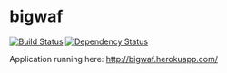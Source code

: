 bigwaf
======

[![Build Status](https://travis-ci.org/arukoh/bigwaf.svg?branch=master)](https://travis-ci.org/arukoh/bigwaf)
[![Dependency Status](https://gemnasium.com/arukoh/bigwaf.svg)](https://gemnasium.com/arukoh/bigwaf)

Application running here: http://bigwaf.herokuapp.com/
